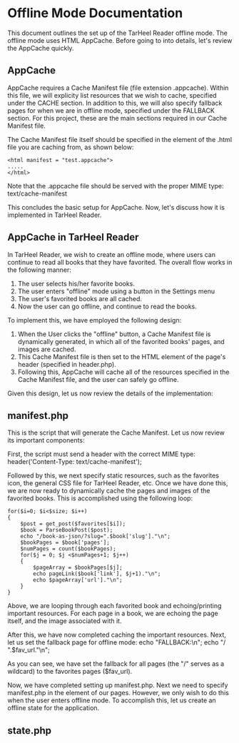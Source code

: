 Offline Mode Documentation
===========================

This document outlines the set up of the TarHeel Reader offline mode. The
offline mode uses HTML AppCache. Before going to into details, let's review
the AppCache quickly.

AppCache
----------------------------

AppCache requires a Cache Manifest file (file extension .appcache). Within
this file, we will explicity list resources that we wish to cache, specified 
under the CACHE section. In addition to this, we will also specify fallback
pages for when we are in offline mode, specified under the FALLBACK section. For
this project, these are the main sections required in our Cache Manifest file.

The Cache Manifest file itself should be specified in the <html> element of the
.html file you are caching from, as shown below:

    <html manifest = "test.appcache">
    .....
    </html>

Note that the .appcache file should be served with the proper MIME type:
    text/cache-manifest

This concludes the basic setup for AppCache. Now, let's discuss how it is
implemented in TarHeel Reader.

AppCache in TarHeel Reader
-------------------------------
In TarHeel Reader, we wish to create an offline mode, where users can continue
to read all books that they have favorited. The overall flow works in the following 
manner: 

1. The user selects his/her favorite books.
2. The user enters "offline" mode using a button in the Settings menu
3. The user's favorited books are all cached.
4. Now the user can go offline, and continue to read the books.

To implement this, we have employed the following design:

1. When the User clicks the "offline" button, a Cache Manifest file is dynamically generated, in which all of the favorited books' pages, and images are cached.
2. This Cache Manifest file is then set to the HTML element of the page's header (specified in header.php).
3. Following this, AppCache will cache all of the resources specified in the Cache Manifest file, and the user can safely go offline.

Given this design, let us now review the details of the implementation:

manifest.php
-------------------------------
This is the script that will generate the Cache Manifest. Let us now review its important components:

First, the script must send a header with the correct MIME type:
    header('Content-Type: text/cache-manifest');

Followed by this, we next specify static resources, such as the favorites icon, the general CSS file
for TarHeel Reader, etc. Once we have done this, we are now ready to dynamically cache the pages and images
of the favorited books.  This is accomplished using the following loop:

    for($i=0; $i<$size; $i++)
    {
        $post = get_post($favorites[$i]);
    	$book = ParseBookPost($post);
    	echo "/book-as-json/?slug=".$book['slug']."\n";
    	$bookPages = $book['pages'];
    	$numPages = count($bookPages);
    	for($j = 0; $j <$numPages+1; $j++)
        {
    		$pageArray = $bookPages[$j];
    		echo pageLink($book['link'], $j+1)."\n";
    		echo $pageArray['url']."\n";
    	}
    }

Above, we are looping through each favorited book and echoing/printing important resources. For each page in a book, 
we are echoing the page itself, and the image associated with it.

After this, we have now completed caching the important resources. Next, let us set the fallback page for offline 
mode:
    echo "FALLBACK:\n";
    echo "/ ".$fav_url."\n";

As you can see, we have set the fallback for all pages (the "/" serves as a wildcard) to the favorites pages ($fav_url). 

Now, we have completed setting up manifest.php. Next we need to specify manifest.php in the <html> element of our pages.
However, we only wish to do this when the user enters offline mode. To accomplish this, let us create an offline state 
for the application. 

state.php
-------------------------------


